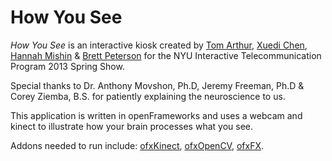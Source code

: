 How You See
===========

*How You See* is an interactive kiosk created by [Tom Arthur](http://itp.howtomworks.com), [Xuedi Chen](http://xc-xd.com), [Hannah Mishin](http://hannahmishin.com) & [Brett Peterson](http://brettjpeterson.com) for the NYU Interactive Telecommunication Program 2013 Spring Show.

Special thanks to Dr. Anthony Movshon, Ph.D, Jeremy Freeman, Ph.D & Corey Ziemba, B.S. for patiently explaining the neuroscience to us.

This application is written in openFrameworks and uses a webcam and kinect to illustrate how your brain processes what you see. 

Addons needed to run include: [ofxKinect](https://github.com/ofTheo/ofxKinect), [ofxOpenCV](https://github.com/openframeworks/openFrameworks/tree/master/addons/ofxOpenCv), [ofxFX](https://github.com/patriciogonzalezvivo/ofxFX).


